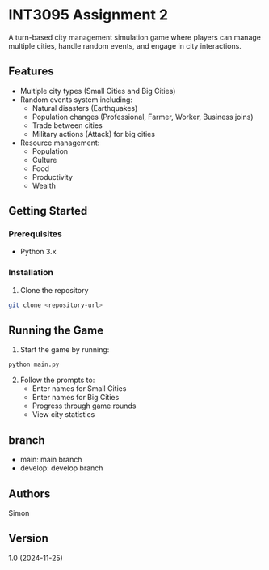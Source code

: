 # INT3095 Assignment 2

A turn-based city management simulation game where players can manage multiple cities, handle random events, and engage in city interactions.

## Features

- Multiple city types (Small Cities and Big Cities)
- Random events system including:
  - Natural disasters (Earthquakes)
  - Population changes (Professional, Farmer, Worker, Business joins)
  - Trade between cities
  - Military actions (Attack) for big cities
- Resource management:
  - Population
  - Culture
  - Food
  - Productivity
  - Wealth

## Getting Started

### Prerequisites
- Python 3.x

### Installation
1. Clone the repository
```bash
git clone <repository-url>

```

## Running the Game
1. Start the game by running:

```bash
python main.py
```


2. Follow the prompts to:
    - Enter names for Small Cities
    - Enter names for Big Cities
    - Progress through game rounds
    - View city statistics

## branch
- main: main branch
- develop: develop branch


## Authors
Simon
## Version
1.0 (2024-11-25)


